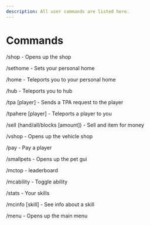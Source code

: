 ```yaml
---
description: All user commands are listed here.
---
```


# Commands

/shop - Opens up the shop

/sethome - Sets your personal home

/home - Teleports you to your personal home

/hub - Teleports you to hub

/tpa \[player] - Sends a TPA request to the player

/tpahere \[player] - Teleports a player to you

/sell (hand/all/blocks \[amount]) - Sell and item for money

/vshop - Opens up the vehicle shop

/pay - Pay a player

/smallpets - Opens up the pet gui

/mctop - leaderboard

/mcability - Toggle ability

/stats - Your skills

/mcinfo \[skill] - See info about a skill

/menu - Opens up the main menu



